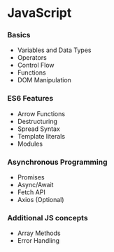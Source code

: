 # JavaScript
### Basics
* Variables and Data Types
* Operators
* Control Flow
* Functions
* DOM Manipulation
### ES6 Features
* Arrow Functions
* Destructuring
* Spread Syntax
* Template literals
* Modules
### Asynchronous Programming
* Promises
* Async/Await
* Fetch API
* Axios (Optional)
### Additional JS concepts
* Array Methods
* Error Handling